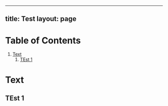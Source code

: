 
---
title: Test
layout: page
---

# Table of Contents

1.  [Text](#org3fe6f60)
    1.  [TEst 1](#org2ccace0)



<a id="org3fe6f60"></a>

# Text


<a id="org2ccace0"></a>

## TEst 1

